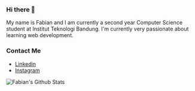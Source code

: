 ### Hi there 👋
My name is Fabian and I am currently a second year Computer Science student at Institut Teknologi Bandung. I'm currently very passionate about learning web development.


### Contact Me
- [Linkedin](https://www.linkedin.com/in/fabian-savero-diaz-pranoto-102a72192/)
- [Instagram](https://instagram.com/fab_sdp/)

<!--
**fabiansdp/fabiansdp** is a ✨ _special_ ✨ repository because its `README.md` (this file) appears on your GitHub profile.

Here are some ideas to get you started:

- 🔭 I’m currently working on ...
- 🌱 I’m currently learning ...
- 👯 I’m looking to collaborate on ...
- 🤔 I’m looking for help with ...
- 💬 Ask me about ...
- 📫 How to reach me: ...
- 😄 Pronouns: ...
- ⚡ Fun fact: ...
-->

![Fabian's Github Stats](https://github-readme-stats.vercel.app/api?username=fabiansdp&show_icons=true&theme=radical)
